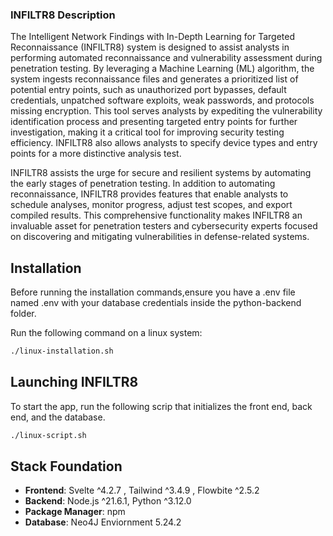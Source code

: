 ### INFILTR8 Description

The Intelligent Network Findings with In-Depth Learning for Targeted Reconnaissance (INFILTR8) system is designed to assist analysts in performing automated reconnaissance and vulnerability assessment during penetration testing. By leveraging a Machine Learning (ML) algorithm, the system ingests reconnaissance files and generates a prioritized list of potential entry points, such as unauthorized port bypasses, default credentials, unpatched software exploits, weak passwords, and protocols missing encryption. This tool serves analysts by expediting the vulnerability identification process and presenting targeted entry points for further investigation, making it a critical tool for improving security testing efficiency. INFILTR8 also allows analysts to specify device types and entry points for a more distinctive analysis test.

INFILTR8 assists the urge for secure and resilient systems by automating the early stages of penetration testing. In addition to automating reconnaissance, INFILTR8 provides features that enable analysts to schedule analyses, monitor progress, adjust test scopes, and export compiled results. This comprehensive functionality makes INFILTR8 an invaluable asset for penetration testers and cybersecurity experts focused on discovering and mitigating vulnerabilities in defense-related systems.


## Installation 
Before running the installation commands,ensure you have a .env file named .env with your database credentials inside the python-backend folder.

Run the following command on a linux system:
```bash   
./linux-installation.sh
```

## Launching INFILTR8

To start the app, run the following scrip that initializes the front end, back end, and the database.

```bash
./linux-script.sh
```

## Stack Foundation 

- **Frontend**: Svelte ^4.2.7 , Tailwind ^3.4.9 , Flowbite ^2.5.2
- **Backend**: Node.js ^21.6.1, Python ^3.12.0
- **Package Manager**: npm
- **Database**: Neo4J Enviornment 5.24.2
